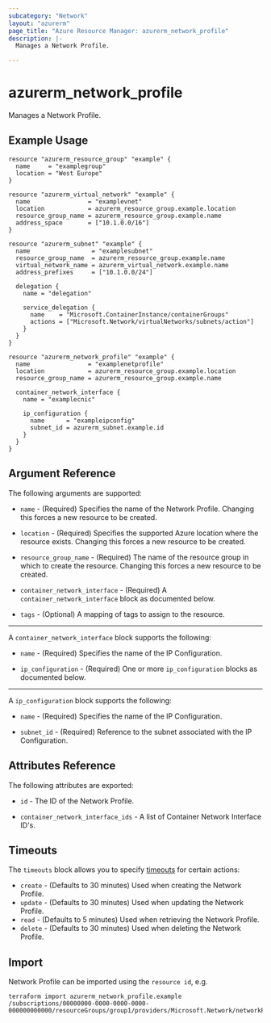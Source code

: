 ```yaml
---
subcategory: "Network"
layout: "azurerm"
page_title: "Azure Resource Manager: azurerm_network_profile"
description: |-
  Manages a Network Profile.

---
```


# azurerm_network_profile

Manages a Network Profile.

## Example Usage

```hcl
resource "azurerm_resource_group" "example" {
  name     = "examplegroup"
  location = "West Europe"
}

resource "azurerm_virtual_network" "example" {
  name                = "examplevnet"
  location            = azurerm_resource_group.example.location
  resource_group_name = azurerm_resource_group.example.name
  address_space       = ["10.1.0.0/16"]
}

resource "azurerm_subnet" "example" {
  name                 = "examplesubnet"
  resource_group_name  = azurerm_resource_group.example.name
  virtual_network_name = azurerm_virtual_network.example.name
  address_prefixes     = ["10.1.0.0/24"]

  delegation {
    name = "delegation"

    service_delegation {
      name    = "Microsoft.ContainerInstance/containerGroups"
      actions = ["Microsoft.Network/virtualNetworks/subnets/action"]
    }
  }
}

resource "azurerm_network_profile" "example" {
  name                = "examplenetprofile"
  location            = azurerm_resource_group.example.location
  resource_group_name = azurerm_resource_group.example.name

  container_network_interface {
    name = "examplecnic"

    ip_configuration {
      name      = "exampleipconfig"
      subnet_id = azurerm_subnet.example.id
    }
  }
}
```

## Argument Reference

The following arguments are supported:

* `name` - (Required) Specifies the name of the Network Profile. Changing this forces a new resource to be created.

* `location` - (Required) Specifies the supported Azure location where the resource exists. Changing this forces a new resource to be created.

* `resource_group_name` - (Required) The name of the resource group in which to create the resource. Changing this forces a new resource to be created.

* `container_network_interface` - (Required) A `container_network_interface` block as documented below.

* `tags` - (Optional) A mapping of tags to assign to the resource.

---

A `container_network_interface` block supports the following:

* `name` - (Required) Specifies the name of the IP Configuration.

* `ip_configuration` - (Required) One or more `ip_configuration` blocks as documented below.

---

A `ip_configuration` block supports the following:

* `name` - (Required) Specifies the name of the IP Configuration.

* `subnet_id` - (Required) Reference to the subnet associated with the IP Configuration.

## Attributes Reference

The following attributes are exported:

* `id` - The ID of the Network Profile.

* `container_network_interface_ids` - A list of Container Network Interface ID's.

## Timeouts

The `timeouts` block allows you to specify [timeouts](https://www.terraform.io/docs/configuration/resources.html#timeouts) for certain actions:

* `create` - (Defaults to 30 minutes) Used when creating the Network Profile.
* `update` - (Defaults to 30 minutes) Used when updating the Network Profile.
* `read` - (Defaults to 5 minutes) Used when retrieving the Network Profile.
* `delete` - (Defaults to 30 minutes) Used when deleting the Network Profile.

## Import

Network Profile can be imported using the `resource id`, e.g.

```shell
terraform import azurerm_network_profile.example /subscriptions/00000000-0000-0000-0000-000000000000/resourceGroups/group1/providers/Microsoft.Network/networkProfiles/examplenetprofile
```
